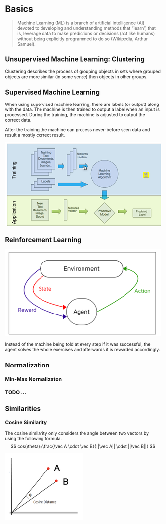 # Basics

> Machine Learning (ML) is a branch of artificial intelligence (AI) devoted to developing and understanding methods that “learn”, that is, leverage data to make predictions or decisions (act like humans) without being explicitly programmed to do so (Wikipedia, Arthur Samuel).

## Unsupervised Machine Learning: Clustering

Clustering describes the process of grouping objects in sets where grouped objects are more similar (in some sense) then objects in other groups.

## Supervised Machine Learning

When using supervised machine learning, there are labels (or output) along with the data. The machine is then trained to output a label when an input is processed. During the training, the machine is adjusted to output the correct data.

After the training the machine can process never-before seen data and result a mostly correct result.

![image-20230220123655469](res/Basics/image-20230220123655469.png)

## Reinforcement Learning

![image-20230220124352056](res/Basics/image-20230220124352056.png)

Instead of the machine being told at every step if it was successful, the agent solves the whole exercises and afterwards it is rewarded accordingly.

## Normalization

### Min-Max Normalizaton

### TODO ...

## Similarities

### Cosine Similarity

The cosine similarity only considers the angle between two vectors by using the following formula.
$$
cos(\theta)=\frac{\vec A \cdot \vec B}{||\vec A|| \cdot ||\vec B||}
$$


![image-20230306122500558](res/Basics/image-20230306122500558.png)
